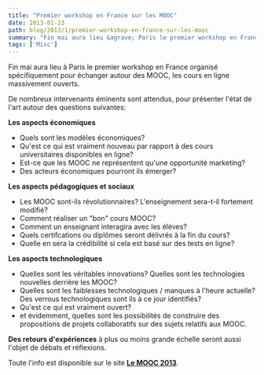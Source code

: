 ```yaml
---
title: "Premier workshop en France sur les MOOC"
date: 2013-01-23
path: blog/2013/1/premier-workshop-en-france-sur-les-mooc
summary: "Fin mai aura lieu &agrave; Paris le premier workshop en France organis&eacute; sp&eacute;cifiquement pour &eacute;changer autour des MOOC, les cours en ligne massivement ouverts."
tags: ['Misc']
---
```


Fin mai aura lieu &agrave; Paris le premier workshop en France organis&eacute; sp&eacute;cifiquement pour &eacute;changer autour des MOOC, les cours en ligne massivement ouverts.

De nombreux intervenants &eacute;minents sont attendus, pour pr&eacute;senter l'&eacute;tat de l'art autour des questions suivantes:

**Les aspects &eacute;conomiques**

- Quels sont les mod&egrave;les &eacute;conomiques?
- Qu'est ce qui est vraiment nouveau par rapport &agrave; des cours
universitaires disponibles en ligne?
- Est-ce que les MOOC ne repr&eacute;sentent qu'une opportunit&eacute; marketing?
- Des acteurs &eacute;conomiques pourront ils &eacute;merger?

**Les aspects p&eacute;dagogiques et sociaux**

- Les MOOC sont-ils r&eacute;volutionnaires? L'enseignement sera-t-il fortement modifi&eacute;?
- Comment r&eacute;aliser un &quot;bon&quot; cours MOOC?
- Comment un enseignant interagira avec les &eacute;l&egrave;ves?
- Quels certifcations ou dipl&ocirc;mes seront d&eacute;livr&eacute;s &agrave; la fin du cours? 
- Quelle en sera la cr&eacute;dibilit&eacute; si cela est bas&eacute; sur des tests en ligne?

**Les aspects technologiques**

- Quelles sont les v&eacute;ritables innovations? Quelles sont les technologies nouvelles derri&egrave;re les MOOC?
- Quelles sont les faiblesses technologiques / manques &agrave; l'heure actuelle? Des verrous technologiques sont ils &agrave; ce jour identifi&eacute;s?
- Qu'est ce qui est vraiment ouvert?
- et &eacute;videmment, quelles sont les possibilit&eacute;s de construire des propositions de projets collaboratifs sur des sujets relatifs aux MOOC.

**Des retours d'exp&eacute;riences** &agrave; plus ou moins grande &eacute;chelle seront aussi l'objet de d&eacute;bats et r&eacute;flexions.

Toute l'info est disponible sur le site [**Le MOOC 2013**](http://workshop.lemooc.com/fr).
